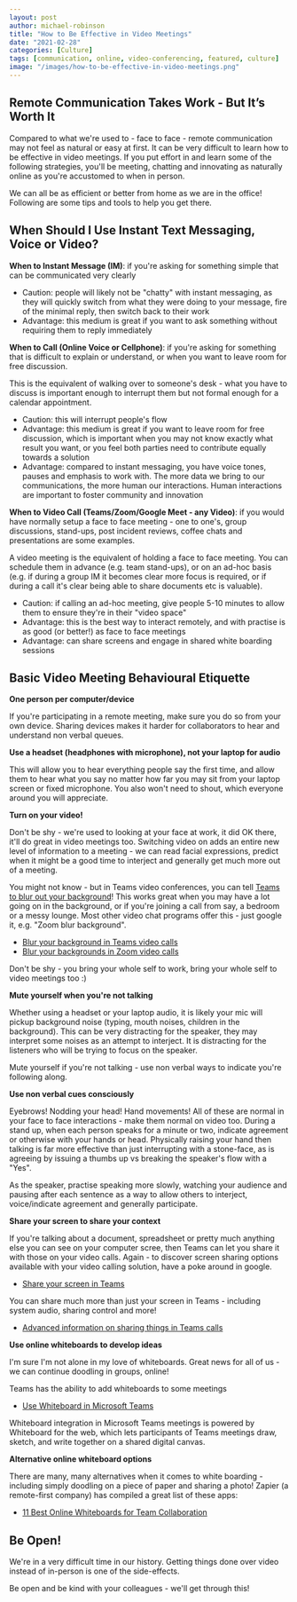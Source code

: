 ```yaml
---
layout: post
author: michael-robinson
title: "How to Be Effective in Video Meetings"
date: "2021-02-28"
categories: [Culture]
tags: [communication, online, video-conferencing, featured, culture]
image: "/images/how-to-be-effective-in-video-meetings.png"
---
```


## Remote Communication Takes Work - But It’s Worth It

Compared to what we're used to - face to face - remote communication may not feel as natural or easy at first. It can be very difficult to learn how to be effective in video meetings. If you put effort in and learn some of the following strategies, you'll be meeting, chatting and innovating as naturally online as you're accustomed to when in person.

We can all be as efficient or better from home as we are in the office! Following are some tips and tools to help you get there.

## When Should I Use Instant Text Messaging, Voice or Video?

**When to Instant Message (IM)**: if you're asking for something simple that can be communicated very clearly

- Caution: people will likely not be "chatty" with instant messaging, as they will quickly switch from what they were doing to your message, fire of the minimal reply, then switch back to their work
- Advantage: this medium is great if you want to ask something without requiring them to reply immediately

**When to Call (Online Voice or Cellphone)**: if you're asking for something that is difficult to explain or understand, or when you want to leave room for free discussion.

This is the equivalent of walking over to someone's desk - what you have to discuss is important enough to interrupt them but not formal enough for a calendar appointment.

- Caution: this will interrupt people's flow
- Advantage: this medium is great if you want to leave room for free discussion, which is important when you may not know exactly what result you want, or you feel both parties need to contribute equally towards a solution
- Advantage: compared to instant messaging, you have voice tones, pauses and emphasis to work with. The more data we bring to our communications, the more human our interactions. Human interactions are important to foster community and innovation

**When to Video Call (Teams/Zoom/Google Meet - any Video)**: if you would have normally setup a face to face meeting - one to one's, group discussions, stand-ups, post incident reviews, coffee chats and presentations are some examples.

A video meeting is the equivalent of holding a face to face meeting. You can schedule them in advance (e.g. team stand-ups), or on an ad-hoc basis (e.g. if during a group IM it becomes clear more focus is required, or if during a call it's clear being able to share documents etc is valuable).

- Caution: if calling an ad-hoc meeting, give people 5-10 minutes to allow them to ensure they're in their "video space"
- Advantage: this is the best way to interact remotely, and with practise is as good (or better!) as face to face meetings
- Advantage: can share screens and engage in shared white boarding sessions

## Basic Video Meeting Behavioural Etiquette

**One person per computer/device**

If you're participating in a remote meeting, make sure you do so from your own device. Sharing devices makes it harder for collaborators to hear and understand non verbal queues.

**Use a headset (headphones with microphone), not your laptop for audio**

This will allow you to hear everything people say the first time, and allow them to hear what you say no matter how far you may sit from your laptop screen or fixed microphone. You also won't need to shout, which everyone around you will appreciate.

**Turn on your video!**

Don't be shy - we're used to looking at your face at work, it did OK there, it'll do great in video meetings too. Switching video on adds an entire new level of information to a meeting - we can read facial expressions, predict when it might be a good time to interject and generally get much more out of a meeting.

You might not know - but in Teams video conferences, you can tell [Teams to blur out your background](https://support.office.com/en-us/article/blur-your-background-in-a-teams-meeting-f77a2381-443a-499d-825e-509a140f4780)! This works great when you may have a lot going on in the background, or if you're joining a call from say, a bedroom or a messy lounge. Most other video chat programs offer this - just google it, e.g. "Zoom blur background".

- [Blur your background in Teams video calls](https://support.office.com/en-us/article/blur-your-background-in-a-teams-meeting-f77a2381-443a-499d-825e-509a140f4780)
- [Blur your backgrounds in Zoom video calls](https://support.zoom.us/hc/en-us/articles/210707503-Virtual-Background)

Don't be shy - you bring your whole self to work, bring your whole self to video meetings too :)

**Mute yourself when you're not talking**

Whether using a headset or your laptop audio, it is likely your mic will pickup background noise (typing, mouth noises, children in the background). This can be very distracting for the speaker, they may interpret some noises as an attempt to interject. It is distracting for the listeners who will be trying to focus on the speaker.

Mute yourself if you're not talking - use non verbal ways to indicate you're following along.

**Use non verbal cues consciously**

Eyebrows! Nodding your head! Hand movements! All of these are normal in your face to face interactions - make them normal on video too. During a stand up, when each person speaks for a minute or two, indicate agreement or otherwise with your hands or head. Physically raising your hand then talking is far more effective than just interrupting with a stone-face, as is agreeing by issuing a thumbs up vs breaking the speaker's flow with a "Yes".

As the speaker, practise speaking more slowly, watching your audience and pausing after each sentence as a way to allow others to interject, voice/indicate agreement and generally participate.

**Share your screen to share your context**

If you're talking about a document, spreadsheet or pretty much anything else you can see on your computer scree, then Teams can let you share it with those on your video calls. Again - to discover screen sharing options available with your video calling solution, have a poke around in google.

- [Share your screen in Teams](https://support.office.com/en-us/article/share-your-screen-in-a-chat-in-teams-2de1c624-7fbe-4b0a-99f2-33385e7d3f18)

You can share much more than just your screen in Teams - including system audio, sharing control and more!

- [Advanced information on sharing things in Teams calls](https://support.office.com/en-us/article/share-content-in-a-meeting-in-teams-fcc2bf59-aecd-4481-8f99-ce55dd836ce8)

**Use online whiteboards to develop ideas**

I'm sure I'm not alone in my love of whiteboards. Great news for all of us - we can continue doodling in groups, online!

Teams has the ability to add whiteboards to some meetings

- [Use Whiteboard in Microsoft Teams](https://support.office.com/en-us/article/use-whiteboard-in-microsoft-teams-7a6e7218-e9dc-4ccc-89aa-b1a0bb9c31ee?ui=en-US&rs=en-US&ad=US)

Whiteboard integration in Microsoft Teams meetings is powered by Whiteboard for the web, which lets participants of Teams meetings draw, sketch, and write together on a shared digital canvas.

**Alternative online whiteboard options**

There are many, many alternatives when it comes to white boarding - including simply doodling on a piece of paper and sharing a photo! Zapier (a remote-first company) has compiled a great list of these apps:

- [11 Best Online Whiteboards for Team Collaboration](https://zapier.com/blog/best-online-whiteboard/)

## Be Open!

We're in a very difficult time in our history. Getting things done over video instead of in-person is one of the side-effects.

Be open and be kind with your colleagues - we'll get through this!

